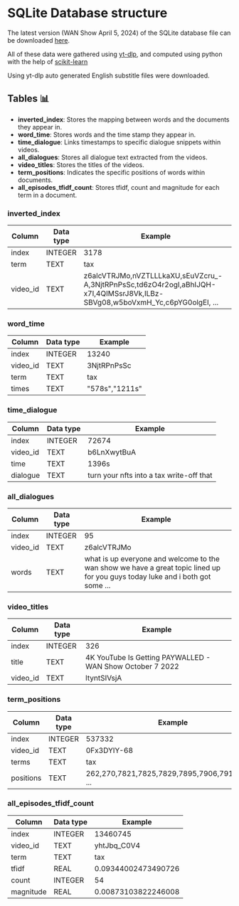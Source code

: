 # SQLite Database structure
The latest version (WAN Show April 5, 2024) of the SQLite database file can be downloaded [here](https://drive.google.com/file/d/1Uu2ya1sI1U1IBI0UWmIxWnxcYJuzC5O_/view?usp=sharing).

All of these data were gathered using [yt-dlp](https://github.com/yt-dlp/yt-dlp), and computed using python with the help of [scikit-learn](https://scikit-learn.org)

Using yt-dlp auto generated English substitle files were downloaded.

## Tables 📊

 * **inverted_index**: Stores the mapping between words and the documents they appear in.
 * **word_time**: Stores words and the time stamp they appear in.
 * **time_dialogue**: Links timestamps to specific dialogue snippets within videos.
 * **all_dialogues**: Stores all dialogue text extracted from the videos.
 * **video_titles**: Stores the titles of the videos.
 * **term_positions**: Indicates the specific positions of words within documents.
 * **all_episodes_tfidf_count**: Stores tfidf, count and magnitude for each term in a document.

### inverted_index
| Column |  Data type|Example
|--|--|--|
| index| INTEGER |3178
| term| TEXT |tax
| video_id| TEXT |z6alcVTRJMo,nVZTLLLkaXU,sEuVZcru_-A,3NjtRPnPsSc,td6zO4r2ogI,aBhIJQH-x7I,4QIMSsrJ8Vk,ILBz-SBVg08,w5boVxmH_Yc,c6pYG0olgEI, ...


### word_time
| Column |  Data type|Example
|--|--|--|
| index| INTEGER |13240
| video_id| TEXT |3NjtRPnPsSc
| term| TEXT |tax
| times| TEXT |"578s","1211s"

### time_dialogue
| Column |  Data type|Example
|--|--|--|
| index| INTEGER |72674
| video_id| TEXT |b6LnXwytBuA
| time| TEXT |1396s
| dialogue| TEXT |turn your nfts into a tax write-off that

### all_dialogues
| Column |  Data type|Example
|--|--|--|
| index| INTEGER |95
| video_id| TEXT |z6alcVTRJMo
| words| TEXT |what is up everyone and welcome to the wan show we have a great topic lined up for you guys today luke and i both got some ...

### video_titles
| Column |  Data type|Example
|--|--|--|
| index| INTEGER |326
| title| TEXT |4K YouTube Is Getting PAYWALLED - WAN Show October 7 2022
| video_id| TEXT |ltyntSIVsjA


### term_positions
| Column |  Data type|Example
|--|--|--|
| index| INTEGER |537332
| video_id| TEXT |0Fx3DYIY-68
| terms| TEXT |tax
| positions| TEXT |262,270,7821,7825,7829,7895,7906,7914,7938, ...

### all_episodes_tfidf_count
| Column |  Data type|Example
|--|--|--|
| index| INTEGER |13460745
| video_id| TEXT |yhtJbq_C0V4
| term| TEXT |tax
| tfidf| REAL |0.09344002473490726
| count| INTEGER |54
| magnitude| REAL |0.00873103822246008




